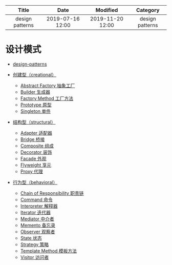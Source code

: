 | Title                | Date             | Modified         | Category          |
|:--------------------:|:----------------:|:----------------:|:-----------------:|
| design patterns      | 2019-07-16 12:00 | 2019-11-20 12:00 | design patterns   |



# 设计模式

- [design-patterns](./design-patterns.md)

- [创建型（creational）](./creational/README.md)
    - [Abstract Factory 抽象工厂](./creational/abstract_factory.md)
    - [Builder 生成器](./creational/builder.md)
    - [Factory Method 工厂方法](./creational/factory_method.md)
    - [Prototype 原型](./creational/prototype.md)
    - [Singleton 单件](./creational/singleton.md)
- [结构型（structural）](./structural/README.md)
    - [Adapter 适配器](./structural/adapter.md)
    - [Bridge 桥接](./structural/bridge.md)
    - [Composite 组成](./structural/composite.md)
    - [Decorator 装饰](./structural/decorator.md)
    - [Facade 外观](./structural/facade.md)
    - [Flyweight 享元](./structural/flyweight.md)
    - [Proxy 代理](./structural/proxy.md)
- [行为型（behavioral）](./behavioral/README.md)
    - [Chain of Responsibility 职责链](./behavioral/chain_of_responsibility.md)
    - [Command 命令](./behavioral/command.md)
    - [Interpreter 解释器](./behavioral/interpreter.md)
    - [Iterator 迭代器](./behavioral/iterator.md)
    - [Mediator 中介者](./behavioral/mediator.md)
    - [Memento 备忘录](./behavioral/memento.md)
    - [Observer 观察者](./behavioral/observer.md)
    - [State 状态](./behavioral/state.md)
    - [Strategy 策略](./behavioral/strategy.md)
    - [Template Method 模板方法](./behavioral/template_method.md)
    - [Visitor 访问者](./behavioral/visitor.md)



